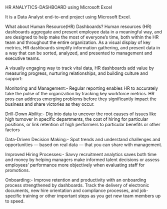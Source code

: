 HR ANALYTICS-DASHBOARD using Microsoft Excel

It is a Data Analyst end-to-end project using Microsoft Excel.

What about Human Resource(HR) Dashboards?
Human resources (HR) dashboards aggregate and present employee data in a meaningful way, and are designed to help make the most of everyone’s time, both within the HR team and throughout the entire organization. As a visual display of key metrics, HR dashboards simplify information gathering, and present data in a way that can be sorted, analyzed, and presented to management and executive teams.

A visually engaging way to track vital data, HR dashboards add value by measuring progress, nurturing relationships, and building culture and support:

Monitoring and Management:- Regular reporting enables HR to accurately take the pulse of the organization by tracking key workforce metrics. HR pros can address emerging problems before they significantly impact the business and share victories as they occur.

Drill-Down Ability:- Dig into data to uncover the root causes of issues like high turnover in specific departments, the cost of hiring for particular positions, or link retention of high performers to particular benefits or other factors

Data-Driven Decision Making:- Spot trends and understand challenges and opportunities — based on real data — that you can share with management.

Improved Hiring Processes:- Savvy recruitment analytics saves both time and money by helping managers make informed talent decisions or assess employees’ performance more objectively when evaluating staff for promotions.

Onboarding:- Improve retention and productivity with an onboarding process strengthened by dashboards. Track the delivery of electronic documents, new hire orientation and compliance processes, and job-specific training or other important steps as you get new team members up to speed.
